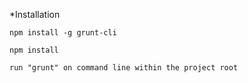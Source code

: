 *Installation

    npm install -g grunt-cli
    
    npm install
    
    run "grunt" on command line within the project root